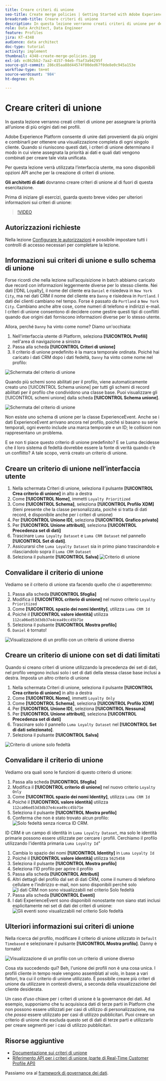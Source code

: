 ```yaml
---
title: Creare criteri di unione
seo-title: Create merge policies | Getting Started with Adobe Experience Platform for Data Architects and Data Engineers
breadcrumb-title: Creare criteri di unione
description: In questa lezione verranno creati criteri di unione per determinare il modo in cui i dati vengono uniti nei profili.
role: Data Architect, Data Engineer
feature: Profiles
jira: KT-4348
audience: data architect
doc-type: tutorial
activity: implement
thumbnail: 4348-create-merge-policies.jpg
exl-id: ec862bb2-7aa2-4157-94eb-f5af3a94295f
source-git-commit: 286c85aa88d44574f00ded67f0de8e0c945a153e
workflow-type: tm+mt
source-wordcount: '984'
ht-degree: 0%

---
```


# Creare criteri di unione

<!--20 min-->

In questa lezione verranno creati criteri di unione per assegnare la priorità all’unione di più origini dati nei profili.

Adobe Experience Platform consente di unire dati provenienti da più origini e combinarli per ottenere una visualizzazione completa di ogni singolo cliente. Quando si riuniscono questi dati, i criteri di unione determinano il modo in cui viene assegnata la priorità ai dati e quali dati vengono combinati per creare tale vista unificata.

Per questa lezione verrà utilizzata l’interfaccia utente, ma sono disponibili opzioni API anche per la creazione di criteri di unione.

**Gli architetti di dati** dovranno creare criteri di unione al di fuori di questa esercitazione.

Prima di iniziare gli esercizi, guarda questo breve video per ulteriori informazioni sui criteri di unione:
>[!VIDEO](https://video.tv.adobe.com/v/330433?learn=on&enablevpops)

## Autorizzazioni richieste

Nella lezione [Configurare le autorizzazioni](configure-permissions.md) è possibile impostare tutti i controlli di accesso necessari per completare la lezione.

<!--* Permission items **[!UICONTROL Profile Management]** > **[!UICONTROL View Merge Policies]** and **[!UICONTROL Manage Merge Policies]**
* Permission item **[!UICONTROL Profile Management]** > **[!UICONTROL View Profiles]** and **[!UICONTROL Manage Profiles]**
* Permission item **[!UICONTROL Sandboxes]** > `Luma Tutorial`
* User-role access to the `Luma Tutorial Platform` product profile
-->

## Informazioni sui criteri di unione e sullo schema di unione

Forse ricordi che nella lezione sull’acquisizione in batch abbiamo caricato due record con informazioni leggermente diverse per lo stesso cliente. Nei dati [!DNL Loyalty], il nome del cliente era `Daniel` e risiedeva in `New York City`, ma nei dati CRM il nome del cliente era `Danny` e risiedeva in `Portland`. I dati dei clienti cambiano nel tempo. Forse è passato da `Portland` a `New York City`. Cambiano anche altre cose, come numeri di telefono e indirizzi e-mail. I criteri di unione consentono di decidere come gestire questi tipi di conflitti quando due origini dati forniscono informazioni diverse per lo stesso utente.

Allora, perché `Danny` ha vinto come nome? Diamo un&#39;occhiata:

1. Nell&#39;interfaccia utente di Platform, seleziona **[!UICONTROL Profili]** nell&#39;area di navigazione a sinistra
1. Passa alla scheda **[!UICONTROL Criteri di unione]**
1. Il criterio di unione predefinito è la marca temporale ordinata. Poiché hai caricato i dati CRM dopo i dati fedeltà, `Danny` ha vinto come nome nel profilo:

![Schermata del criterio di unione](assets/mergepolicies-default.png)

Quando più schemi sono abilitati per il profilo, viene automaticamente creato uno [!UICONTROL Schema unione] per tutti gli schemi di record abilitati per il profilo che condividono una classe base. Puoi visualizzare gli [!UICONTROL schemi unione] dalla scheda **[!UICONTROL Schema unione]**.

![Schermata del criterio di unione](assets/mergepolicies-unionSchema.png)

Non esiste uno schema di unione per la classe ExperienceEvent. Anche se i dati ExperienceEvent arrivano ancora nel profilo, poiché si basano su serie temporali, ogni evento include una marca temporale e un ID; le collisioni non rappresentano un problema.

E se non ti piace questo criterio di unione predefinito? E se Luma decidesse che il loro sistema di fedeltà dovrebbe essere la fonte di verità quando c’è un conflitto? A tale scopo, verrà creato un criterio di unione.

## Creare un criterio di unione nell’interfaccia utente

1. Nella schermata Criteri di unione, seleziona il pulsante **[!UICONTROL Crea criterio di unione]** in alto a destra
1. Come **[!UICONTROL Nome]**, immetti `Loyalty Prioritized`
1. Come **[!UICONTROL Schema]**, seleziona **[!UICONTROL Profilo XDM]** (tieni presente che la classe personalizzata, poiché si tratta di dati record, è disponibile anche per i criteri di unione)
1. Per **[!UICONTROL Unione ID]**, seleziona **[!UICONTROL Grafico privato]**
1. Per **[!UICONTROL Unione attributi]**, seleziona **[!UICONTROL Precedenza set di dati]**
1. Trascinare `Luma Loyalty Dataset` e `Luma CRM Dataset` nel pannello **[!UICONTROL Set di dati]**.
1. Assicurarsi che `Luma Loyalty Dataset` sia in primo piano trascinandolo e rilasciandolo sopra il `Luma CRM Dataset`
1. Seleziona il pulsante **[!UICONTROL Salva]**
   <!--do i need to explain Private Graph? Is that GA?-->
   ![Criterio di unione](assets/mergepolicies-newPolicy.png)

## Convalidare il criterio di unione

Vediamo se il criterio di unione sta facendo quello che ci aspetteremmo:

1. Passa alla scheda **[!UICONTROL Sfoglia]**
1. Modifica il **[!UICONTROL criterio di unione]** nel nuovo criterio `Loyalty Prioritized`
1. Come **[!UICONTROL spazio dei nomi Identity]**, utilizza `Luma CRM Id`
1. Poiché il **[!UICONTROL valore identità]** utilizza `112ca06ed53d3db37e4cea49cc45b71e`
1. Seleziona il pulsante **[!UICONTROL Mostra profilo]**
1. `Daniel` è tornato!

![Visualizzazione di un profilo con un criterio di unione diverso](assets/mergepolicies-lookupProfileWithMergePolicy.png)

## Creare un criterio di unione con set di dati limitati

Quando si creano criteri di unione utilizzando la precedenza dei set di dati, nel profilo vengono inclusi solo i set di dati della stessa classe base inclusi a destra. Imposta un altro criterio di unione

1. Nella schermata Criteri di unione, seleziona il pulsante **[!UICONTROL Crea criterio di unione]** in alto a destra
1. Come **[!UICONTROL Nome]**, immetti `Loyalty Only`
1. Come **[!UICONTROL Schema]**, seleziona **[!UICONTROL Profilo XDM]**
1. Per **[!UICONTROL Unione ID]**, seleziona **[!UICONTROL Nessuna]**
1. Per **[!UICONTROL Unione attributi]**, seleziona **[!UICONTROL Precedenza set di dati]**
1. Trascinare solo il pannello `Luma Loyalty Dataset` nel **[!UICONTROL Set di dati selezionato]**.
1. Seleziona il pulsante **[!UICONTROL Salva]**

![Criterio di unione solo fedeltà](assets/mergepolicies-loyaltyOnly.png)

## Convalidare il criterio di unione

Vediamo ora quali sono le funzioni di questo criterio di unione:

1. Passa alla scheda **[!UICONTROL Sfoglia]**
1. Modifica il **[!UICONTROL criterio di unione]** nel nuovo criterio `Loyalty Only`
1. Come **[!UICONTROL spazio dei nomi Identity]**, utilizza `Luma CRM Id`
1. Poiché il **[!UICONTROL valore identità]** utilizza `112ca06ed53d3db37e4cea49cc45b71e`
1. Seleziona il pulsante **[!UICONTROL Mostra profilo]**
1. Conferma che non è stato trovato alcun profilo:
   ![Solo fedeltà senza ricerca ID CRM.](assets/mergepolicies-loyaltyOnly-noCrmLookup.png)

ID CRM è un campo di identità in `Luma Loyalty Dataset`, ma solo le identità primarie possono essere utilizzate per cercare i profili. Cerchiamo il profilo utilizzando l&#39;identità primaria `Luma Loyalty Id`&quot;

1. Cambia lo spazio dei nomi **[!UICONTROL Identity]** in `Luma Loyalty Id`
1. Poiché il **[!UICONTROL valore identità]** utilizza `5625458`
1. Seleziona il pulsante **[!UICONTROL Mostra profilo]**
1. Seleziona l’ID profilo per aprire il profilo
1. Passa alla scheda **[!UICONTROL Attributi]**
1. Altri dettagli del profilo dal set di dati CRM, come il numero di telefono cellulare e l’indirizzo e-mail, non sono disponibili perché solo
   ![I dati CRM non sono visualizzabili nel criterio Solo fedeltà](assets/mergepolicies-loyaltyOnly-attributes.png)
1. Passa alla scheda **[!UICONTROL Eventi]**
1. I dati ExperienceEvent sono disponibili nonostante non siano stati inclusi esplicitamente nei set di dati dei criteri di unione:
   ![Gli eventi sono visualizzabili nel criterio Solo fedeltà](assets/mergepolicies-loyaltyOnly-events.png)

## Ulteriori informazioni sui criteri di unione

Nella ricerca del profilo, modificare il criterio di unione utilizzato in `Default Timebased` e selezionare il pulsante **[!UICONTROL Mostra profilo]**. Danny è tornato!

![Visualizzazione di un profilo con un criterio di unione diverso](assets/mergepolicies-backToDanny.png)

Cosa sta succedendo qui? Beh, l&#39;unione dei profili non è una cosa unica. I profili cliente in tempo reale vengono assemblati al volo, in base a vari fattori, tra cui il criterio di unione utilizzato. È possibile creare più criteri di unione da utilizzare in contesti diversi, a seconda della visualizzazione del cliente desiderata.

Un caso d’uso chiave per i criteri di unione è la governance dei dati. Ad esempio, supponiamo che tu acquisisca dati di terze parti in Platform che non possono essere utilizzati per casi di utilizzo di personalizzazione, ma che _possa_ essere utilizzato per casi di utilizzo pubblicitari. Puoi creare un criterio di unione che escluda questo set di dati di terze parti e utilizzarlo per creare segmenti per i casi di utilizzo pubblicitari.

## Risorse aggiuntive

* [Documentazione sui criteri di unione](https://experienceleague.adobe.com/docs/experience-platform/profile/merge-policies/overview.html)
* [Riferimento API per i criteri di unione (parte di Real-Time Customer Profile API)](https://www.adobe.io/experience-platform-apis/references/profile/#tag/Merge-policies)

Passiamo ora al [framework di governance dei dati](apply-data-governance-framework.md).
